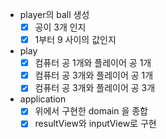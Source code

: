 * player의 ball 생성
  * [x] 공이 3개 인지
  * [x] 1부터 9 사이의 값인지

* play
  * [x] 컴퓨터 공 1개와 플레이어 공 1개
  * [x] 컴퓨터 공 3개와 플레이어 공 1개
  * [x] 컴퓨터 공 3개와 플레이어 공 3개

* application
  * [x] 위에서 구현한 domain 을 종합
  * [x] resultView와 inputView로 구현